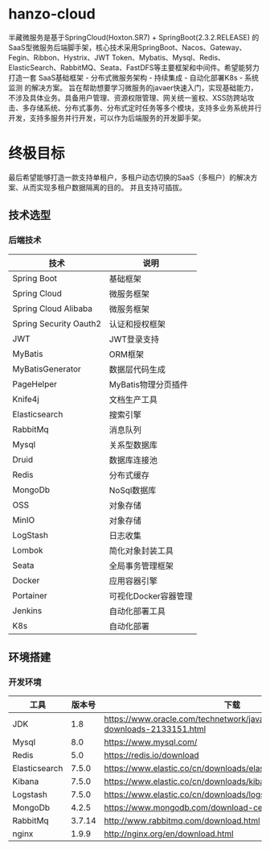 # hanzo-cloud
半藏微服务是基于SpringCloud(Hoxton.SR7) + SpringBoot(2.3.2.RELEASE) 的 SaaS型微服务后端脚手架，核心技术采用SpringBoot、Nacos、Gateway、Fegin、Ribbon、Hystrix、JWT Token、Mybatis、Mysql、Redis、ElasticSearch、RabbitMQ、Seata、FastDFS等主要框架和中间件。希望能努力打造一套 SaaS基础框架 - 分布式微服务架构 - 持续集成 - 自动化部署K8s - 系统监测 的解决方案。 旨在帮助想要学习微服务的javaer快速入门，实现基础能力，不涉及具体业务。具备用户管理、资源权限管理、网关统一鉴权、XSS防跨站攻击、多存储系统、分布式事务、分布式定时任务等多个模块，支持多业务系统并行开发，支持多服务并行开发，可以作为后端服务的开发脚手架。

# 终极目标
最后希望能够打造一款支持单租户，多租户动态切换的SaaS（多租户）的解决方案、从而实现多租户数据隔离的目的。 并且支持可插拔。

## 技术选型

### 后端技术

| 技术                   | 说明                 | 
| ---------------------- | -------------------- | 
| Spring Boot            | 基础框架             |
| Spring Cloud           | 微服务框架           | 
| Spring Cloud Alibaba   | 微服务框架           |
| Spring Security Oauth2 | 认证和授权框架       |
| JWT                    | JWT登录支持          |
| MyBatis                | ORM框架              |
| MyBatisGenerator       | 数据层代码生成       |
| PageHelper             | MyBatis物理分页插件  | 
| Knife4j                | 文档生产工具         |
| Elasticsearch          | 搜索引擎             |
| RabbitMq               | 消息队列             |
| Mysql                  | 关系型数据库         |
| Druid                  | 数据库连接池         |
| Redis                  | 分布式缓存           |
| MongoDb                | NoSql数据库          |
| OSS                    | 对象存储             |
| MinIO                  | 对象存储             |
| LogStash               | 日志收集             |
| Lombok                 | 简化对象封装工具     |
| Seata                  | 全局事务管理框架     |
| Docker                 | 应用容器引擎         |
| Portainer              | 可视化Docker容器管理 |
| Jenkins                | 自动化部署工具       |
| K8s                    | 自动化部署           |

## 环境搭建

### 开发环境

| 工具          | 版本号 | 下载                                                         |
| ------------- | ------ | ------------------------------------------------------------ |
| JDK           | 1.8    | https://www.oracle.com/technetwork/java/javase/downloads/jdk8-downloads-2133151.html |
| Mysql         | 8.0    | https://www.mysql.com/                                       |
| Redis         | 5.0    | https://redis.io/download                                    |
| Elasticsearch | 7.5.0  | https://www.elastic.co/cn/downloads/elasticsearch            |
| Kibana        | 7.5.0  | https://www.elastic.co/cn/downloads/kibana                   |
| Logstash      | 7.5.0  | https://www.elastic.co/cn/downloads/logstash                 |
| MongoDb       | 4.2.5  | https://www.mongodb.com/download-center                      |
| RabbitMq      | 3.7.14 | http://www.rabbitmq.com/download.html                        |
| nginx         | 1.9.9  | http://nginx.org/en/download.html                            |

